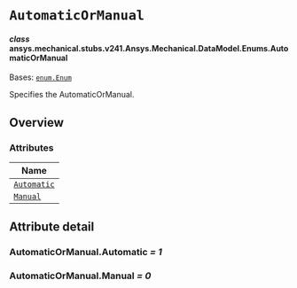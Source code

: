 # `AutomaticOrManual`



#### *class* ansys.mechanical.stubs.v241.Ansys.Mechanical.DataModel.Enums.AutomaticOrManual

Bases: [`enum.Enum`](https://docs.python.org/3/library/enum.html#enum.Enum)

Specifies the AutomaticOrManual.

<!-- !! processed by numpydoc !! -->

<a id="overview"></a>

## Overview

### Attributes

| Name |
| ------------------------------------------------------------------------------------------------------------------------ |
| [`Automatic`](../../../../../v242/Ansys/Mechanical/DataModel/Enums/AutomaticOrManual.md#AutomaticOrManual.Automatic) |
| [`Manual`](../../../../../v242/Ansys/Mechanical/DataModel/Enums/AutomaticOrManual.md#AutomaticOrManual.Manual) |

<a id="attribute-detail"></a>

## Attribute detail

<a id="AutomaticOrManual.Automatic"></a>

### AutomaticOrManual.Automatic *= 1*

<a id="AutomaticOrManual.Manual"></a>

### AutomaticOrManual.Manual *= 0*



